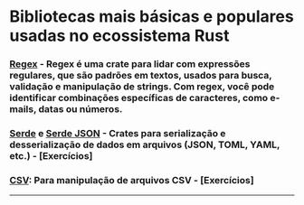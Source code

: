 # Bibliotecas mais básicas e populares usadas no ecossistema Rust

### **[Regex](https://crates.io/crates/regex)** - Regex é uma crate para lidar com expressões regulares, que são padrões em textos, usados para busca, validação e manipulação de strings. Com regex, você pode identificar combinações específicas de caracteres, como e-mails, datas ou números.

### **[Serde](https://crates.io/crates/serde) e [Serde JSON](https://crates.io/crates/serde_json)** - Crates para serialização e desserialização de dados em arquivos (JSON, TOML, YAML, etc.) - [Exercícios]

### **[CSV](https://crates.io/crates/csv)**: Para manipulação de arquivos CSV - [Exercícios]

---
